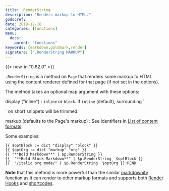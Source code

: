 ```yaml
---
title: .RenderString
description: "Renders markup to HTML."
godocref:
date: 2019-12-18
categories: [functions]
menu:
  docs:
    parent: "functions"
keywords: [markdown,goldmark,render]
signature: [".RenderString MARKUP"]
---
```


{{< new-in "0.62.0" >}} 

`.RenderString` is a method on `Page` that renders some markup to HTML using the content renderer defined for that page (if not set in the options).

The method takes an optional map argument with these options:

display ("inline")
: `inline` or `block`. If `inline` (default), surrounding ´<p></p>` on short snippets will be trimmed.

markup (defaults to the Page's markup)
: See identifiers in [List of content formats](/content-management/formats/#list-of-content-formats).

Some examples:

```go-html-template
{{ $optBlock := dict "display" "block" }}
{{ $optOrg := dict "markup" "org" }}
{{ "**Bold Markdown**" | $p.RenderString }}
{{  "**Bold Block Markdown**" | $p.RenderString  $optBlock }}
{{  "/italic org mode/" | $p.RenderString  $optOrg }}:REND
```


**Note** that this method is more powerful than the similar [markdownify](functions/markdownify/) function as it can render to other markup formats and supports both [Render Hooks](/getting-started/configuration-markup/#markdown-render-hooks) and [shortcodes](https://gohugo.io/content-management/shortcodes/#readout).
